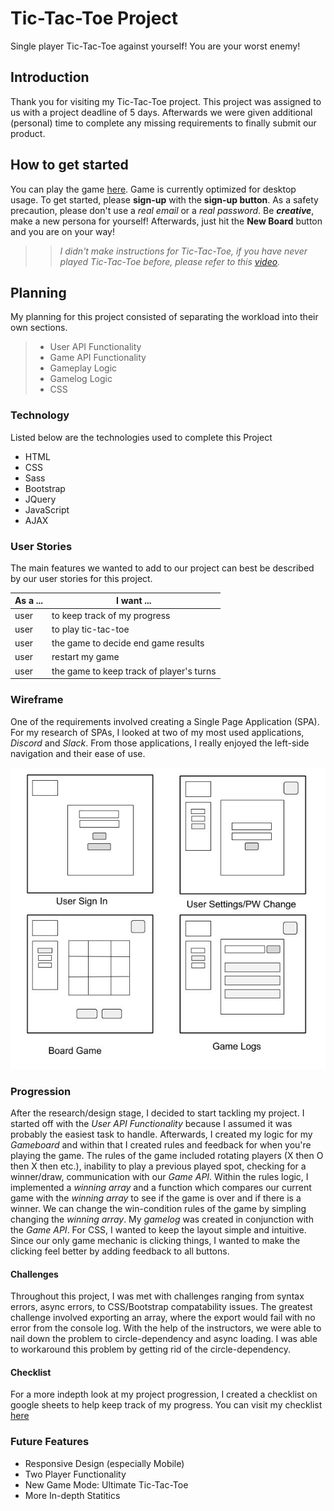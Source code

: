 # Tic-Tac-Toe Project
Single player Tic-Tac-Toe against yourself! You are your worst enemy!

## Introduction
Thank you for visiting my Tic-Tac-Toe project. This project was assigned to us with a project deadline of 5 days. Afterwards we were given additional (personal) time to complete any missing requirements to finally submit our product.

## How to get started
You can play the game [here](https://philingyuup.github.io/Tic-Tac-Toe-Project/ "Tic-Tac-Toe Game"). Game is currently optimized for desktop usage.
To get started, please **sign-up** with the **sign-up button**. As a safety precaution, please don't use a *real email* or a *real password*. Be _**creative**_, make a new persona for yourself! Afterwards, just hit the **New Board** button and you are on your way!

>>*I didn't make instructions for Tic-Tac-Toe, if you have never played Tic-Tac-Toe before, please refer to this [video](https://www.youtube.com/watch?v=USEjXNCTvcc "Tic-Tac-Toe Rules").*

## Planning
My planning for this project consisted of separating the workload into their own
sections.

>
> - User API Functionality
> - Game API Functionality
> - Gameplay Logic
> - Gamelog Logic
> - CSS
>

### Technology
Listed below are the technologies used to complete this Project

- HTML
- CSS
- Sass
- Bootstrap
- JQuery
- JavaScript
- AJAX

### User Stories
The main features we wanted to add to our project can best be described by our
user stories for this project.

| As a ... | I want ... |
| -------- | ------------- |
| user   | to keep track of my progress |
| user   | to play tic-tac-toe |
| user   | the game to decide end game results |
| user   | restart my game |
| user   | the game to keep track of player's turns |

### Wireframe
One of the requirements involved creating a Single Page Application (SPA). For my research of SPAs, I looked at two of my most used applications, *Discord* and *Slack*. From those applications, I really enjoyed the left-side navigation and their ease of use.

![Wireframe](https://github.com/philingyuup/Tic-Tac-Toe-Project/blob/master/assets/pictures/Tic-Tac-Toe-WireFrame.jpg "Tic-Tac-Toe Wireframe")

### Progression
After the research/design stage, I decided to start tackling my project. I started off with the *User API Functionality* because I assumed it was probably the easiest task to handle. Afterwards, I created my logic for my *Gameboard* and within that I created rules and feedback for when you're playing the game. The rules of the game included rotating players (X then O then X then etc.), inability to play a previous played spot, checking for a winner/draw, communication with our *Game API*. Within the rules logic, I implemented a *winning array* and a function which compares our current game with the *winning array* to see if the game is over and if there is a winner. We can change the win-condition rules of the game by simpling changing the *winning array*. My *gamelog* was created in conjunction with the *Game API*. For CSS, I wanted to keep the layout simple and intuitive. Since our only game mechanic is clicking things, I wanted to make the clicking feel better by adding feedback to all buttons.

#### Challenges
Throughout this project, I was met with challenges ranging from syntax errors, async errors, to CSS/Bootstrap compatability issues. The greatest challenge involved exporting an array, where the export would fail with no error from the console log. With the help of the instructors, we were able to nail down the problem to circle-dependency and async loading. I was able to workaround this problem by getting rid of the circle-dependency.

#### Checklist
For a more indepth look at my project progression, I created a checklist on
google sheets to help keep track of my progress. You can visit my checklist
[here](https://docs.google.com/spreadsheets/d/1OJRPkFwx4X7panJAvG54ew7Z-lzdbdHtnmbg_WYDxzU/edit?usp=sharing "Project Checklist")

### Future Features
- Responsive Design (especially Mobile)
- Two Player Functionality
- New Game Mode: Ultimate Tic-Tac-Toe
- More In-depth Statitics
